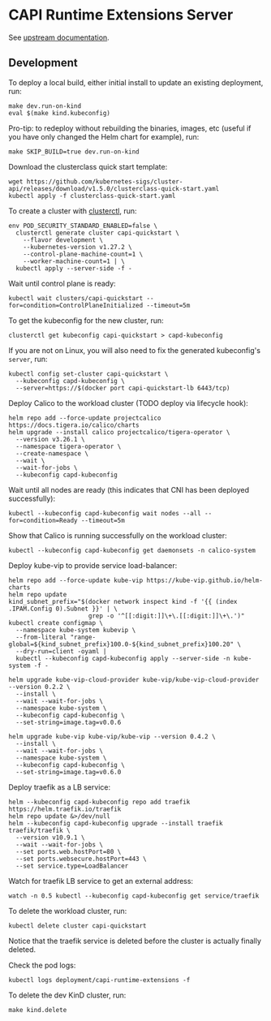 <!--
 Copyright 2023 D2iQ, Inc. All rights reserved.
 SPDX-License-Identifier: Apache-2.0
 -->

# CAPI Runtime Extensions Server

See [upstream documentation](https://cluster-api.sigs.k8s.io/tasks/experimental-features/runtime-sdk/index.html).

## Development

To deploy a local build, either initial install to update an existing deployment, run:

```shell
make dev.run-on-kind
eval $(make kind.kubeconfig)
```

Pro-tip: to redeploy without rebuilding the binaries, images, etc (useful if you have only changed the Helm chart for
example), run:

```shell
make SKIP_BUILD=true dev.run-on-kind
```

Download the clusterclass quick start template:

```shell
wget https://github.com/kubernetes-sigs/cluster-api/releases/download/v1.5.0/clusterclass-quick-start.yaml
kubectl apply -f clusterclass-quick-start.yaml
```

To create a cluster with [clusterctl](https://cluster-api.sigs.k8s.io/user/quick-start.html), run:

```shell
env POD_SECURITY_STANDARD_ENABLED=false \
  clusterctl generate cluster capi-quickstart \
    --flavor development \
    --kubernetes-version v1.27.2 \
    --control-plane-machine-count=1 \
    --worker-machine-count=1 | \
  kubectl apply --server-side -f -
```

Wait until control plane is ready:

```shell
kubectl wait clusters/capi-quickstart --for=condition=ControlPlaneInitialized --timeout=5m
```

To get the kubeconfig for the new cluster, run:

```shell
clusterctl get kubeconfig capi-quickstart > capd-kubeconfig
```

If you are not on Linux, you will also need to fix the generated kubeconfig's `server`, run:

```shell
kubectl config set-cluster capi-quickstart \
  --kubeconfig capd-kubeconfig \
  --server=https://$(docker port capi-quickstart-lb 6443/tcp)
```

Deploy Calico to the workload cluster (TODO deploy via lifecycle hook):

```shell
helm repo add --force-update projectcalico https://docs.tigera.io/calico/charts
helm upgrade --install calico projectcalico/tigera-operator \
  --version v3.26.1 \
  --namespace tigera-operator \
  --create-namespace \
  --wait \
  --wait-for-jobs \
  --kubeconfig capd-kubeconfig
```

Wait until all nodes are ready (this indicates that CNI has been deployed successfully):

```shell
kubectl --kubeconfig capd-kubeconfig wait nodes --all --for=condition=Ready --timeout=5m
```

Show that Calico is running successfully on the workload cluster:

```shell
kubectl --kubeconfig capd-kubeconfig get daemonsets -n calico-system
```

Deploy kube-vip to provide service load-balancer:

```shell
helm repo add --force-update kube-vip https://kube-vip.github.io/helm-charts
helm repo update
kind_subnet_prefix="$(docker network inspect kind -f '{{ (index .IPAM.Config 0).Subnet }}' | \
                      grep -o '^[[:digit:]]\+\.[[:digit:]]\+\.')"
kubectl create configmap \
  --namespace kube-system kubevip \
  --from-literal "range-global=${kind_subnet_prefix}100.0-${kind_subnet_prefix}100.20" \
  --dry-run=client -oyaml |
  kubectl --kubeconfig capd-kubeconfig apply --server-side -n kube-system -f -

helm upgrade kube-vip-cloud-provider kube-vip/kube-vip-cloud-provider --version 0.2.2 \
  --install \
  --wait --wait-for-jobs \
  --namespace kube-system \
  --kubeconfig capd-kubeconfig \
  --set-string=image.tag=v0.0.6

helm upgrade kube-vip kube-vip/kube-vip --version 0.4.2 \
  --install \
  --wait --wait-for-jobs \
  --namespace kube-system \
  --kubeconfig capd-kubeconfig \
  --set-string=image.tag=v0.6.0
```

Deploy traefik as a LB service:

```shell
helm --kubeconfig capd-kubeconfig repo add traefik https://helm.traefik.io/traefik
helm repo update &>/dev/null
helm --kubeconfig capd-kubeconfig upgrade --install traefik traefik/traefik \
  --version v10.9.1 \
  --wait --wait-for-jobs \
  --set ports.web.hostPort=80 \
  --set ports.websecure.hostPort=443 \
  --set service.type=LoadBalancer
```

Watch for traefik LB service to get an external address:

```shell
watch -n 0.5 kubectl --kubeconfig capd-kubeconfig get service/traefik
```

To delete the workload cluster, run:

```shell
kubectl delete cluster capi-quickstart
```

Notice that the traefik service is deleted before the cluster is actually finally deleted.

Check the pod logs:

```shell
kubectl logs deployment/capi-runtime-extensions -f
```

To delete the dev KinD cluster, run:

```shell
make kind.delete
```
